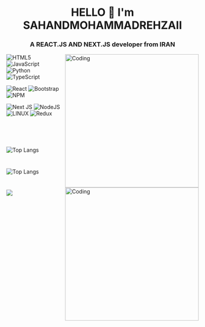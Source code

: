 <h1 align="center">  
  HELLO 👋 I'm SAHANDMOHAMMADREHZAII
</h1>
<h3 align="center">
  A REACT.JS AND NEXT.JS developer from IRAN
</h3>
<img align="right" alt="Coding" width="350" src="https://sahand.storage.iran.liara.space/picture-3/rc2xyhpx49m71.gif">
 
![HTML5](https://img.shields.io/badge/html5-%23E34F26.svg?style=for-the-badge&logo=html5&logoColor=black)  ![JavaScript](https://img.shields.io/badge/javascript-%23323330.svg?style=for-the-badge&logo=javascript&logoColor=%23F7DF1E)  ![Python](https://img.shields.io/badge/python-3670A0?style=for-the-badge&logo=python&logoColor=ffdd54)  ![TypeScript](https://img.shields.io/badge/typescript-%23007ACC.svg?style=for-the-badge&logo=typescript&logoColor=white) 

![React](https://img.shields.io/badge/react-%2320232a.svg?style=for-the-badge&logo=react&logoColor=%2361DAFB)  ![Bootstrap](https://img.shields.io/badge/bootstrap-%23563D7C.svg?style=for-the-badge&logo=bootstrap&logoColor=white)    ![NPM](https://img.shields.io/badge/NPM-%23000000.svg?style=for-the-badge&logo=npm&logoColor=white)

![Next JS](https://img.shields.io/badge/Next-black?style=for-the-badge&logo=next.js&logoColor=white) ![NodeJS](https://img.shields.io/badge/node.js-6DA55F?style=for-the-badge&logo=node.js&logoColor=white) ![LINUX](https://img.shields.io/badge/Linux-FCC624?style=for-the-badge&logo=linux&logoColor=black) ![Redux](https://img.shields.io/badge/redux-%23593d88.svg?style=for-the-badge&logo=redux&logoColor=white)
<!--1-->
<br>
<br>
<br>
<img align="right" alt="Coding" width="350" heiht="500px" src="https://sahand.storage.iran.liara.space/picture-4/website%20poster.png">

![Top Langs](https://github-readme-stats.vercel.app/api/top-langs/?username=sahandmohammadrehzaii&layout=compact)
#
![Top Langs]()
#
#
<p>
  <img align="center" src="https://github-readme-streak-stats.herokuapp.com/?user=sahandmohammadrehzaii&">
</p>

